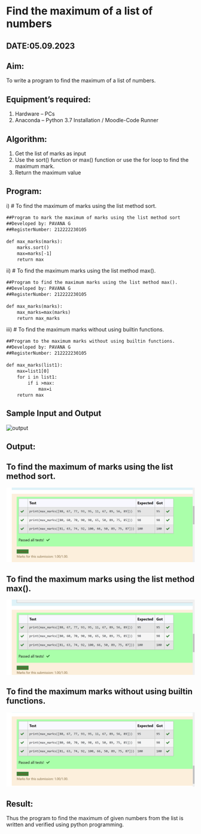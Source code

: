 # Find the maximum of a list of numbers
## DATE:05.09.2023
## Aim:
To write a program to find the maximum of a list of numbers.
## Equipment’s required:
1.	Hardware – PCs
2.	Anaconda – Python 3.7 Installation / Moodle-Code Runner
## Algorithm:
1.	Get the list of marks as input
2.	Use the sort() function or max() function or use the for loop to find the maximum mark.
3.	Return the maximum value
## Program:
i)	# To find the maximum of marks using the list method sort.
```
##Program to mark the maximum of marks using the list method sort
##Developed by: PAVANA G
##RegisterNumber: 212222230105

def max_marks(marks):
    marks.sort()
    max=marks[-1]
    return max
```
ii)	# To find the maximum marks using the list method max().
```
##Program to find the maximum marks using the list method max().
##Developed by: PAVANA G
##RegisterNumber: 212222230105

def max_marks(marks):
    max_marks=max(marks)
    return max_marks
```
iii) # To find the maximum marks without using builtin functions.
```
##Program to the maximum marks without using builtin functions.
##Developed by: PAVANA G
##RegisterNumber: 212222230105

def max_marks(list1):
    max=list1[0]
    for i in list1:
        if i >max:
            max=i
    return max
```
## Sample Input and Output
![output](./img/max_marks1.jpg) 
## Output:
## To find the maximum of marks using the list method sort.
![Find the maximum of a list of numbers](exp3a.png)
## To find the maximum marks using the list method max().
![Find the maximum of a list of numbers](exp3b.png)
##  To find the maximum marks without using builtin functions.
![Find the maximum of a list of numbers](exp3c.png)
## Result:
Thus the program to find the maximum of given numbers from the list is written and verified using python programming.
